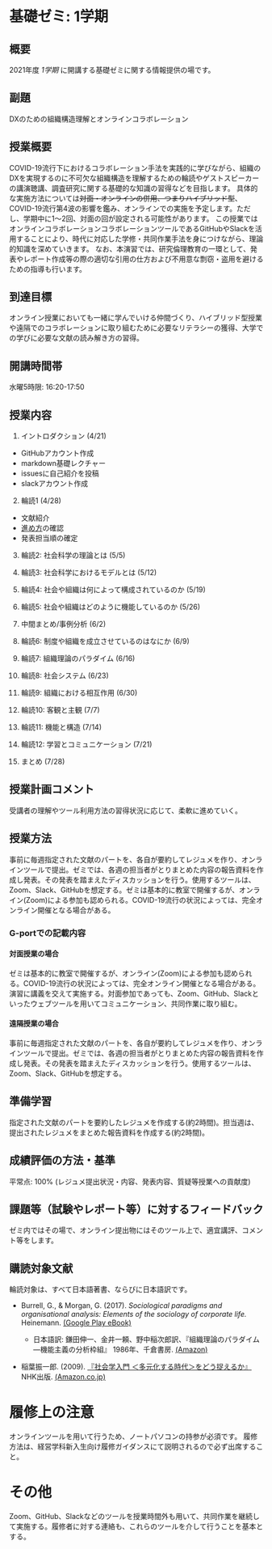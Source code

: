 # 基礎ゼミ: 1学期
## 概要
2021年度 _1学期_ に開講する基礎ゼミに関する情報提供の場です。

## 副題
DXのための組織構造理解とオンラインコラボレーション

## 授業概要
COVID-19流行下におけるコラボレーション手法を実践的に学びながら、組織のDXを実現するのに不可欠な組織構造を理解するための輪読やゲストスピーカーの講演聴講、調査研究に関する基礎的な知識の習得などを目指します。
具体的な実施方法については~~対面・オンラインの併用、つまりハイブリッド型~~、COVID-19流行第4波の影響を鑑み、オンラインでの実施を予定します。ただし、学期中に1〜2回、対面の回が設定される可能性があります。
この授業ではオンラインコラボレーションコラボレーションツールであるGitHubやSlackを活用することにより、時代に対応した学修・共同作業手法を身につけながら、理論的知識を深めていきます。
なお、本演習では、研究倫理教育の一環として、発表やレポート作成等の際の適切な引用の仕方および不用意な剽窃・盗用を避けるための指導も行います。

## 到達目標
オンライン授業においても一緒に学んでいける仲間づくり、ハイブリッド型授業や遠隔でのコラボレーションに取り組むために必要なリテラシーの獲得、大学での学びに必要な文献の読み解き方の習得。

## 開講時間帯
水曜5時限: 16:20-17:50

## 授業内容
1. イントロダクション (4/21)
  - GitHubアカウント作成
  - markdown基礎レクチャー
  - issuesに自己紹介を投稿
  - slackアカウント作成  

2. 輪読1 (4/28)
  - 文献紹介
  - [進め方](https://github.com/icat-lab/icat_lab/blob/master/literature_review.md)の確認
  - 発表担当順の確定   

3. 輪読2: 社会科学の理論とは (5/5)

4. 輪読3: 社会科学におけるモデルとは (5/12)

5. 輪読4: 社会や組織は何によって構成されているのか (5/19)

6. 輪読5: 社会や組織はどのように機能しているのか (5/26)

7. 中間まとめ/事例分析 (6/2)

8. 輪読6: 制度や組織を成立させているのはなにか (6/9)

9. 輪読7: 組織理論のパラダイム (6/16)

10. 輪読8: 社会システム (6/23)

11. 輪読9: 組織における相互作用 (6/30)

12. 輪読10: 客観と主観 (7/7)

13. 輪読11: 機能と構造 (7/14)

14. 輪読12: 学習とコミュニケーション (7/21)

15. まとめ (7/28)

## 授業計画コメント
受講者の理解やツール利用方法の習得状況に応じて、柔軟に進めていく。

## 授業方法
事前に毎週指定された文献のパートを、各自が要約してレジュメを作り、オンラインツールで提出。ゼミでは、各週の担当者がとりまとめた内容の報告資料を作成し発表。その発表を踏まえたディスカッションを行う。使用するツールは、Zoom、Slack、GitHubを想定する。ゼミは基本的に教室で開催するが、オンライン(Zoom)による参加も認められる。COVID-19流行の状況によっては、完全オンライン開催となる場合がある。

### G-portでの記載内容
#### 対面授業の場合
ゼミは基本的に教室で開催するが、オンライン(Zoom)による参加も認められる。COVID-19流行の状況によっては、完全オンライン開催となる場合がある。演習に講義を交えて実施する。対面参加であっても、Zoom、GitHub、Slackといったウェブツールを用いてコミュニケーション、共同作業に取り組む。

#### 遠隔授業の場合
 事前に毎週指定された文献のパートを、各自が要約してレジュメを作り、オンラインツールで提出。ゼミでは、各週の担当者がとりまとめた内容の報告資料を作成し発表。その発表を踏まえたディスカッションを行う。使用するツールは、Zoom、Slack、GitHubを想定する。


## 準備学習
指定された文献のパートを要約したレジュメを作成する(約2時間)。担当週は、提出されたレジュメをまとめた報告資料を作成する(約2時間)。

## 成績評価の方法・基準
平常点: 100% (レジュメ提出状況・内容、発表内容、質疑等授業への貢献度)

## 課題等（試験やレポート等）に対するフィードバック
ゼミ内ではその場で、オンライン提出物にはそのツール上で、適宜講評、コメント等をします。

## 購読対象文献
輪読対象は、すべて日本語著書、ならびに日本語訳です。

- Burrell, G., & Morgan, G. (2017). *Sociological paradigms and organisational analysis: Elements of the sociology of corporate life.* Heinemann. [(Google Play eBook)](https://play.google.com/store/books/details?id=8UtBDgAAQBAJ)
  - 日本語訳: 鎌田伸一、金井一頼、野中稲次郎訳、『組織理論のパラダイム―機能主義の分析枠組』 1986年、千倉書房. [(Amazon)](https://www.amazon.co.jp/dp/4805105364)

- 稲葉振一郎. (2009). [『社会学入門 ＜多元化する時代＞をどう捉えるか』](https://www.nhk-book.co.jp/detail/000000911362009.html) NHK出版. [(Amazon.co.jp)](https://www.amazon.co.jp/dp/4140911360)

# 履修上の注意
オンラインツールを用いて行うため、ノートパソコンの持参が必須です。
履修方法は、経営学科新入生向け履修ガイダンスにて説明されるので必ず出席すること。

# その他
Zoom、GitHub、Slackなどのツールを授業時間外も用いて、共同作業を継続して実施する。履修者に対する連絡も、これらのツールを介して行うことを基本とする。
